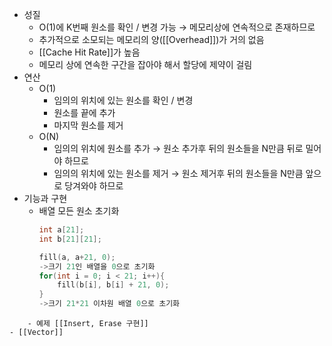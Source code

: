  - 성질
	 - O(1)에 K번째 원소를 확인 / 변경 가능
	   → 메모리상에 연속적으로 존재하므로
	- 추가적으로 소모되는 메모리의 양([[Overhead]])가 거의 없음
	- [[Cache Hit Rate]]가 높음
	- 메모리 상에 연속한 구간을 잡아야 해서 할당에 제약이 걸림
- 연산
	- O(1)
		- 임의의 위치에 있는 원소를 확인 / 변경
		- 원소를 끝에 추가
		- 마지막 원소를 제거
	- O(N)
		- 임의의 위치에 원소를 추가
		  → 원소 추가후 뒤의 원소들을 N만큼 뒤로 밀어야 하므로
		- 임의의 위치에 있는 원소를 제거
		  → 원소 제거후 뒤의 원소들을 N만큼 앞으로 당겨와야 하므로
- 기능과 구현
	- 배열 모든 원소 초기화
	  ```c++
	  int a[21];
	  int b[21][21];
	  
	  fill(a, a+21, 0);
	  ->크기 21인 배열을 0으로 초기화
	  for(int i = 0; i < 21; i++){
		  fill(b[i], b[i] + 21, 0);
	  }
	  ->크기 21*21 이차원 배열 0으로 초기화
```
	- 예제 [[Insert, Erase 구현]]
- [[Vector]]


